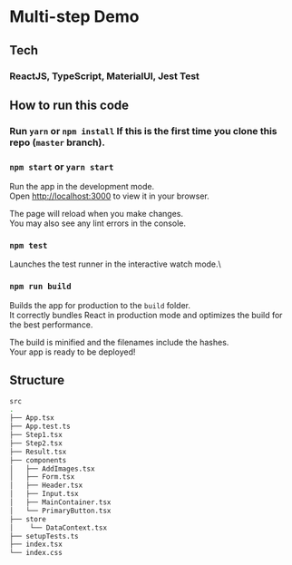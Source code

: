 # Multi-step Demo

## Tech

### ReactJS, TypeScript, MaterialUI, Jest Test

## How to run this code

### Run `yarn` or `npm install` If this is the first time you clone this repo (`master` branch).

### `npm start` or `yarn start`

Run the app in the development mode.\
Open [http://localhost:3000](http://localhost:3000) to view it in your browser.

The page will reload when you make changes.\
You may also see any lint errors in the console.

### `npm test`

Launches the test runner in the interactive watch mode.\

### `npm run build`

Builds the app for production to the `build` folder.\
It correctly bundles React in production mode and optimizes the build for the best performance.

The build is minified and the filenames include the hashes.\
Your app is ready to be deployed!

## Structure

```bash
src
.
├── App.tsx
├── App.test.ts
├── Step1.tsx
├── Step2.tsx
├── Result.tsx
├── components
│   ├── AddImages.tsx
│   ├── Form.tsx
│   ├── Header.tsx
│   ├── Input.tsx
│   ├── MainContainer.tsx
│   └── PrimaryButton.tsx
├── store
│    └── DataContext.tsx
├── setupTests.ts
├── index.tsx
└── index.css
```
